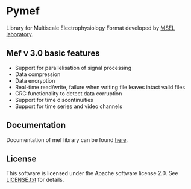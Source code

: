 Pymef
====

Library for Multiscale Electrophysiology Format developed by 
[MSEL laboratory](http://msel.mayo.edu/).

Mef v 3.0 basic features
------------------------

-   Support for parallelisation of signal processing
-   Data compression
-   Data encryption
-   Real-time read/write, failure when writing file leaves intact valid files
-   CRC functionality to detect data corruption
-   Support for time discontinuities
-   Support for time series and video channels

Documentation
-------------

Documentation of mef library can be found [here](http://msel.mayo.edu/codes.html).


License
-------

This software is licensed under the Apache software license 2.0. See [LICENSE.txt](./LICENSE.txt) for details.

